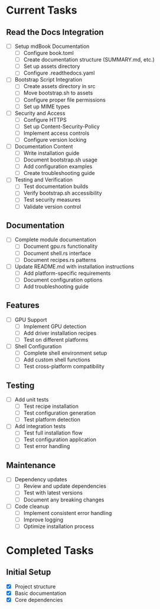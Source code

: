 # Current Tasks

## Read the Docs Integration
- [ ] Setup mdBook Documentation
  - [ ] Configure book.toml
  - [ ] Create documentation structure (SUMMARY.md, etc.)
  - [ ] Set up assets directory
  - [ ] Configure .readthedocs.yaml

- [ ] Bootstrap Script Integration
  - [ ] Create assets directory in src
  - [ ] Move bootstrap.sh to assets
  - [ ] Configure proper file permissions
  - [ ] Set up MIME types

- [ ] Security and Access
  - [ ] Configure HTTPS
  - [ ] Set up Content-Security-Policy
  - [ ] Implement access controls
  - [ ] Configure version locking

- [ ] Documentation Content
  - [ ] Write installation guide
  - [ ] Document bootstrap.sh usage
  - [ ] Add configuration examples
  - [ ] Create troubleshooting guide

- [ ] Testing and Verification
  - [ ] Test documentation builds
  - [ ] Verify bootstrap.sh accessibility
  - [ ] Test security measures
  - [ ] Validate version control

## Documentation
- [ ] Complete module documentation
  - [ ] Document gpu.rs functionality
  - [ ] Document shell.rs interface
  - [ ] Document recipes.rs patterns
- [ ] Update README.md with installation instructions
  - [ ] Add platform-specific requirements
  - [ ] Document configuration options
  - [ ] Add troubleshooting guide

## Features
- [ ] GPU Support
  - [ ] Implement GPU detection
  - [ ] Add driver installation recipes
  - [ ] Test on different platforms
- [ ] Shell Configuration
  - [ ] Complete shell environment setup
  - [ ] Add custom shell functions
  - [ ] Test cross-platform compatibility

## Testing
- [ ] Add unit tests
  - [ ] Test recipe installation
  - [ ] Test configuration generation
  - [ ] Test platform detection
- [ ] Add integration tests
  - [ ] Test full installation flow
  - [ ] Test configuration application
  - [ ] Test error handling

## Maintenance
- [ ] Dependency updates
  - [ ] Review and update dependencies
  - [ ] Test with latest versions
  - [ ] Document any breaking changes
- [ ] Code cleanup
  - [ ] Implement consistent error handling
  - [ ] Improve logging
  - [ ] Optimize installation process

# Completed Tasks

## Initial Setup
- [x] Project structure
- [x] Basic documentation
- [x] Core dependencies
